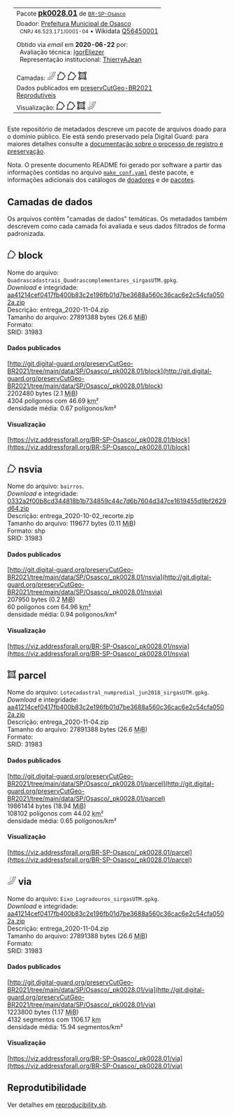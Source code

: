 <aside>
<table align="right" style="padding: 1em">
<tr><td>Pacote <a target="_git" title="link canônico para o git deste pacote" href="http://git.digital-guard.org/preserv-BR/blob/main/data/SP/Osasco/_pk0028.01"><big><b>pk0028.01</b></big></a> de <small><a target="_osmcodes" title="Jurisdição" href="https://osm.codes/BR-SP-Osasco">BR-SP-Osasco</a></small>
</td></tr>
<tr><td>
Doador: <a rel="external" target="_doador" href="http://www.osasco.sp.gov.br/home">Prefeitura Municipal de Osasco</a>
<br/>&nbsp; <small>CNPJ 46.523.171/0001-04</small> • Wikidata <a rel="external" target="_doador" title="link descritor Wikidata do doador" href="https://www.wikidata.org/wiki/Q56450001">Q56450001</a></small><br/>

Obtido via <i>email</i> em <b>2020-06-22</b> por:
<br/>&nbsp; Avaliação técnica: <a rel="external" target="_gitPerson" title="usuário Git" href="https://github.com/IgorEliezer">IgorEliezer</a>
<br/>&nbsp; Representação institucional: <a rel="external" target="_gitPerson" title="usuário Git" href="https://github.com/ThierryAJean">ThierryAJean</a><br/>
</td></tr>
<tr><td>Camadas: <a title="via" href="#-via"><img src="https://raw.githubusercontent.com/digital-guard/preserv/main/docs/assets/layerIcon-via.png" alt="via" width="20"/></a> <a title="block" href="#-block"><img src="https://raw.githubusercontent.com/digital-guard/preserv/main/docs/assets/layerIcon-block.png" alt="block" width="20"/></a> <a title="nsvia" href="#-nsvia"><img src="https://raw.githubusercontent.com/digital-guard/preserv/main/docs/assets/layerIcon-nsvia.png" alt="nsvia" width="20"/></a> <a title="parcel" href="#-parcel"><img src="https://raw.githubusercontent.com/digital-guard/preserv/main/docs/assets/layerIcon-parcel.png" alt="parcel" width="20"/></a> </td></tr>
<tr><td>Dados publicados em <a href="http://git.digital-guard.org/preservCutGeo-BR2021/tree/main/data/SP/Osasco/_pk0028.01">preservCutGeo-BR2021</a><br/><a href="#reprodutibilidade">Reprodutíveis</a></td></tr>
<tr><td>Visualização: <a title="block" href="https://viz.addressforall.org/BR-SP-Osasco/_pk0028.01/block"><img src="https://raw.githubusercontent.com/digital-guard/preserv/main/docs/assets/layerIcon-block.png" alt="block" width="20"/></a> <a title="nsvia" href="https://viz.addressforall.org/BR-SP-Osasco/_pk0028.01/nsvia"><img src="https://raw.githubusercontent.com/digital-guard/preserv/main/docs/assets/layerIcon-nsvia.png" alt="nsvia" width="20"/></a> <a title="parcel" href="https://viz.addressforall.org/BR-SP-Osasco/_pk0028.01/parcel"><img src="https://raw.githubusercontent.com/digital-guard/preserv/main/docs/assets/layerIcon-parcel.png" alt="parcel" width="20"/></a> <a title="via" href="https://viz.addressforall.org/BR-SP-Osasco/_pk0028.01/via"><img src="https://raw.githubusercontent.com/digital-guard/preserv/main/docs/assets/layerIcon-via.png" alt="via" width="20"/></a> </td></tr>
</table>
</aside>

<section>

Este repositório de metadados descreve um pacote de arquivos doado para o domínio público. Ele está sendo preservado pela Digital Guard: para maiores detalhes consulte a [documentação sobre o processo de registro e preservação](https://wiki.addressforall.org/doc/Documentação_Digital-guard).

Nota. O presente documento README foi gerado por software a partir das informações contidas no arquivo [`make_conf.yaml`](make_conf.yaml) deste pacote, e informações adicionais dos catálogos de [doadores](https://git.digital-guard.org/preserv-BR/blob/main/data/donor.csv) e de [pacotes](https://git.digital-guard.org/preserv-BR/blob/main/data/donatedPack.csv).

# Camadas de dados

Os arquivos contêm "camadas de dados" temáticas. Os metadados também descrevem como cada camada foi avaliada e seus dados filtrados de forma padronizada.

## <img src="https://raw.githubusercontent.com/digital-guard/preserv/main/docs/assets/layerIcon-block.png" alt="block" width="20"/> block

Nome do arquivo: `Quadrascadastrais_Quadrascomplementares_sirgasUTM.gpkg`.<br/>*Download* e integridade: [aa41214cef0417fb400b83c2e196fb01d7be3688a560c36cac6e2c54cfa0502a.zip](http://dl.digital-guard.org/aa41214cef0417fb400b83c2e196fb01d7be3688a560c36cac6e2c54cfa0502a.zip)<br/>Descrição: entrega_2020-11-04.zip<br/>Tamanho do arquivo: 27891388 bytes (26.6 <abbr title="mebibyte">MiB</abbr>)<br/>Formato: <br/>SRID: 31983

#### Dados publicados
[http://git.digital-guard.org/preservCutGeo-BR2021/tree/main/data/SP/Osasco/_pk0028.01/block](http://git.digital-guard.org/preservCutGeo-BR2021/tree/main/data/SP/Osasco/_pk0028.01/block)<br/>2202480 bytes (2.1 <abbr title="mebibyte">MiB</abbr>)<br/>4304 polígonos com 46.69 <abbr title="quilômetros quadrados">km²</abbr><br/>densidade média: 0.67 polígonos/km²

#### Visualização
[https://viz.addressforall.org/BR-SP-Osasco/_pk0028.01/block](https://viz.addressforall.org/BR-SP-Osasco/_pk0028.01/block)
## <img src="https://raw.githubusercontent.com/digital-guard/preserv/main/docs/assets/layerIcon-nsvia.png" alt="nsvia" width="20"/> nsvia

Nome do arquivo: `bairros`.<br/>*Download* e integridade: [0332a2f00b8cd344818b1b734859c44c7d6b7604d347ce1619455d9bf2629d64.zip](http://dl.digital-guard.org/0332a2f00b8cd344818b1b734859c44c7d6b7604d347ce1619455d9bf2629d64.zip)<br/>Descrição: entrega_2020-10-02_recorte.zip<br/>Tamanho do arquivo: 119677 bytes (0.11 <abbr title="mebibyte">MiB</abbr>)<br/>Formato: shp<br/>SRID: 31983

#### Dados publicados
[http://git.digital-guard.org/preservCutGeo-BR2021/tree/main/data/SP/Osasco/_pk0028.01/nsvia](http://git.digital-guard.org/preservCutGeo-BR2021/tree/main/data/SP/Osasco/_pk0028.01/nsvia)<br/>207950 bytes (0.2 <abbr title="mebibyte">MiB</abbr>)<br/>60 polígonos com 64.96 <abbr title="quilômetros quadrados">km²</abbr><br/>densidade média: 0.94 polígonos/km²

#### Visualização
[https://viz.addressforall.org/BR-SP-Osasco/_pk0028.01/nsvia](https://viz.addressforall.org/BR-SP-Osasco/_pk0028.01/nsvia)
## <img src="https://raw.githubusercontent.com/digital-guard/preserv/main/docs/assets/layerIcon-parcel.png" alt="parcel" width="20"/> parcel

Nome do arquivo: `Lotecadastral_numpredial_jun2018_sirgasUTM.gpkg`.<br/>*Download* e integridade: [aa41214cef0417fb400b83c2e196fb01d7be3688a560c36cac6e2c54cfa0502a.zip](http://dl.digital-guard.org/aa41214cef0417fb400b83c2e196fb01d7be3688a560c36cac6e2c54cfa0502a.zip)<br/>Descrição: entrega_2020-11-04.zip<br/>Tamanho do arquivo: 27891388 bytes (26.6 <abbr title="mebibyte">MiB</abbr>)<br/>Formato: <br/>SRID: 31983

#### Dados publicados
[http://git.digital-guard.org/preservCutGeo-BR2021/tree/main/data/SP/Osasco/_pk0028.01/parcel](http://git.digital-guard.org/preservCutGeo-BR2021/tree/main/data/SP/Osasco/_pk0028.01/parcel)<br/>19861414 bytes (18.94 <abbr title="mebibyte">MiB</abbr>)<br/>108102 polígonos com 44.02 <abbr title="quilômetros quadrados">km²</abbr><br/>densidade média: 0.65 polígonos/km²

#### Visualização
[https://viz.addressforall.org/BR-SP-Osasco/_pk0028.01/parcel](https://viz.addressforall.org/BR-SP-Osasco/_pk0028.01/parcel)
## <img src="https://raw.githubusercontent.com/digital-guard/preserv/main/docs/assets/layerIcon-via.png" alt="via" width="20"/> via

Nome do arquivo: `Eixo_Logradouros_sirgasUTM.gpkg`.<br/>*Download* e integridade: [aa41214cef0417fb400b83c2e196fb01d7be3688a560c36cac6e2c54cfa0502a.zip](http://dl.digital-guard.org/aa41214cef0417fb400b83c2e196fb01d7be3688a560c36cac6e2c54cfa0502a.zip)<br/>Descrição: entrega_2020-11-04.zip<br/>Tamanho do arquivo: 27891388 bytes (26.6 <abbr title="mebibyte">MiB</abbr>)<br/>Formato: <br/>SRID: 31983

#### Dados publicados
[http://git.digital-guard.org/preservCutGeo-BR2021/tree/main/data/SP/Osasco/_pk0028.01/via](http://git.digital-guard.org/preservCutGeo-BR2021/tree/main/data/SP/Osasco/_pk0028.01/via)<br/>1223800 bytes (1.17 <abbr title="mebibyte">MiB</abbr>)<br/>4132 segmentos com 1106.17 <abbr title="quilômetros">km</abbr><br/>densidade média: 15.94 segmentos/km²

#### Visualização
[https://viz.addressforall.org/BR-SP-Osasco/_pk0028.01/via](https://viz.addressforall.org/BR-SP-Osasco/_pk0028.01/via)

</section>
<section>

# Reprodutibilidade

Ver detalhes em [reproducibility.sh](reproducibility.sh).

</section>

